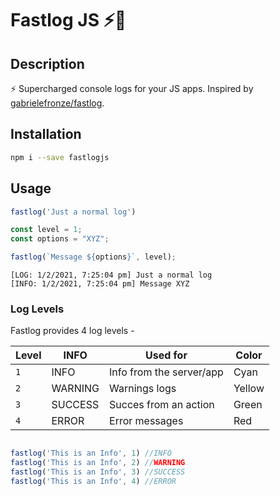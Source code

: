 # Fastlog JS ⚡📰

## Description
⚡ Supercharged console logs for your JS apps. Inspired by [gabrielefronze/fastlog](https://github.com/gabrielefronze/fastlog).

## Installation
```bash
npm i --save fastlogjs 
```

## Usage
```js
fastlog('Just a normal log')

const level = 1;
const options = "XYZ";

fastlog(`Message ${options}`, level);
```
```shell
[LOG: 1/2/2021, 7:25:04 pm] Just a normal log
[INFO: 1/2/2021, 7:25:04 pm] Message XYZ
```

### Log Levels
Fastlog provides 4 log levels - 

|Level|INFO|Used for| Color 
|-|-|-|-
|`1` |INFO| Info from the server/app| Cyan
|`2` |WARNING | Warnings logs| Yellow |
|`3` |SUCCESS | Succes from an action | Green
|`4` |ERROR | Error messages | Red


```js

fastlog('This is an Info', 1) //INFO
fastlog('This is an Info', 2) //WARNING
fastlog('This is an Info', 3) //SUCCESS
fastlog('This is an Info', 4) //ERROR

```